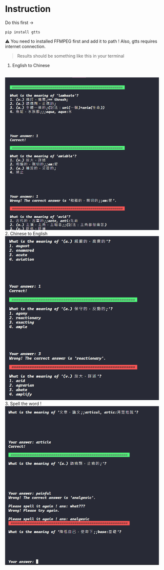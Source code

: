 # Instruction

Do this first ->
```shell
pip install gtts
```
⚠️ You need to installed FFMPEG first and add it to path ! Also, gtts requires internet connection.
<br>

> Results should be something like this in your terminal

1. English to Chinese
<br>

<img src = "https://github.com/Matthew-HMS/Word_quiz/blob/main/img/image.png">
2. Chinese to English
<br>

<img src = "https://github.com/Matthew-HMS/Word_quiz/blob/main/img/image2.png">
3. Spell the word !
<br>

<img src = "https://github.com/Matthew-HMS/Word_quiz/blob/main/img/image3.png">
